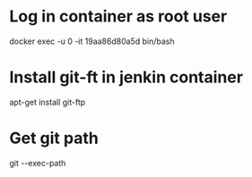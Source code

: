 # Log in container as root user
docker exec -u 0 -it 19aa86d80a5d bin/bash

# Install git-ft in jenkin container
apt-get install git-ftp

# Get git path
git --exec-path